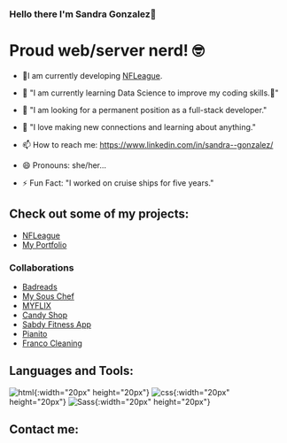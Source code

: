 ### Hello there I'm Sandra Gonzalez👋

# Proud web/server nerd! 🤓


<!--
**sandyjtech/sandyjtech** is a ✨ _special_ ✨ repository because its `README.md` (this file) appears on your GitHub profile.

-->
- 🔭I am currently developing [NFLeague](https://github.com/sandyjtech/fleague).

- 🌱 "I am currently learning Data Science to improve my coding skills.👯"

- 🤔 "I am looking for a permanent position as a full-stack developer."

- 💬 "I love making new connections and learning about anything."

- 📫 How to reach me: https://www.linkedin.com/in/sandra--gonzalez/

- 😄 Pronouns: she/her...

- ⚡ Fun Fact: "I worked on cruise ships for five years."

## Check out some of my projects:
- [NFLeague](https://github.com/sandyjtech/fleague)
- [My Portfolio](https://github.com/sandyjtech/sandra-gonzalez)
### Collaborations
- [Badreads](https://sandyjtech.github.io/badreads/)
- [My Sous Chef](https://github.com/sandyjtech/my-sous-chef)
- [MYFLIX](https://sandyjime21.github.io/MYFLIX/)
- [Candy Shop](https://sandyjime21.github.io/Candy-Shop/)
- [Sabdy Fitness App](https://sabdyfitness.com/)
- [Pianito](https://sandyjime21.github.io/Pianito/)
- [Franco Cleaning](https://sandyjime21.github.io/Franco-Cleaning/)

## Languages and Tools:
![html](https://user-images.githubusercontent.com/25181517/192158954-f88b5814-d510-4564-b285-dff7d6400dad.png){:width="20px" height="20px"} ![css](https://user-images.githubusercontent.com/25181517/183898674-75a4a1b1-f960-4ea9-abcb-637170a00a75.png){:width="20px" height="20px"} ![Sass](https://user-images.githubusercontent.com/25181517/192158956-48192682-23d5-4bfc-9dfb-6511ade346bc.png){:width="20px" height="20px"} 

## Contact me:
<i class="fab fa-html5"></i> <i class="fab fa-css3"></i> <i class="fab fa-js"></i>
